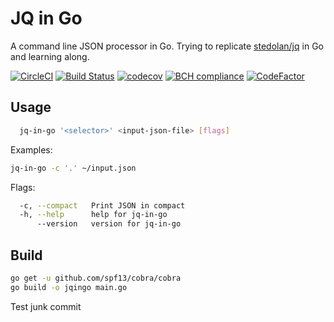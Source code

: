 # JQ in Go

A command line JSON processor in Go. Trying to replicate [stedolan/jq](https://github.com/stedolan/jq) in Go and learning along.

[![CircleCI](https://circleci.com/gh/amitkr0201/jq-in-go.svg?style=svg)](https://circleci.com/gh/amitkr0201/jq-in-go) [![Build Status](https://travis-ci.com/amitkr0201/jq-in-go.svg?branch=master)](https://travis-ci.com/amitkr0201/jq-in-go) [![codecov](https://codecov.io/gh/amitkr0201/jq-in-go/branch/master/graph/badge.svg)](https://codecov.io/gh/amitkr0201/jq-in-go) [![BCH compliance](https://bettercodehub.com/edge/badge/amitkr0201/jq-in-go?branch=master)](https://bettercodehub.com/) [![CodeFactor](https://www.codefactor.io/repository/github/amitkr0201/jq-in-go/badge)](https://www.codefactor.io/repository/github/amitkr0201/jq-in-go)

## Usage

```sh
  jq-in-go '<selector>' <input-json-file> [flags]
```

Examples:

``` sh
jq-in-go -c '.' ~/input.json
```

Flags:

```sh
  -c, --compact   Print JSON in compact
  -h, --help      help for jq-in-go
      --version   version for jq-in-go
```

## Build

```sh
go get -u github.com/spf13/cobra/cobra
go build -o jqingo main.go
```


Test junk commit
